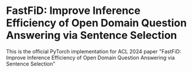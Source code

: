 # FastFiD: Improve Inference Efficiency of Open Domain Question Answering via Sentence Selection

This is the official PyTorch implementation for ACL 2024 paper "FastFiD: Improve Inference Efficiency of Open Domain Question Answering via Sentence Selection"